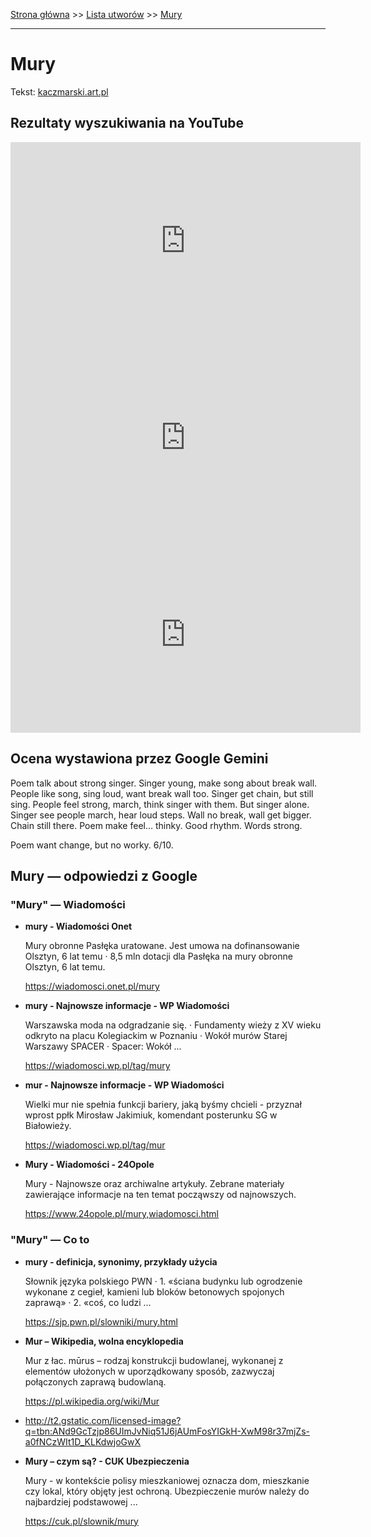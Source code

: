 [Strona główna](../index.md) >> [Lista utworów](../list.md) >> [Mury](296.md)

---

# Mury

Tekst: [kaczmarski.art.pl](https://www.kaczmarski.art.pl/tworczosc/wiersze/mury/)

## Rezultaty wyszukiwania na YouTube

<iframe width="560" height="315" src="https://www.youtube.com/embed/-YGS9vhmFS0?si=IdontcarewhotheIRSsendsImnotpayingtaxes" title="YouTube video player" frameborder="0" allow="accelerometer; autoplay; clipboard-write; encrypted-media; gyroscope; picture-in-picture; web-share" referrerpolicy="strict-origin-when-cross-origin" allowfullscreen></iframe>

<iframe width="560" height="315" src="https://www.youtube.com/embed/m5-8NNLipgM?si=IdontcarewhotheIRSsendsImnotpayingtaxes" title="YouTube video player" frameborder="0" allow="accelerometer; autoplay; clipboard-write; encrypted-media; gyroscope; picture-in-picture; web-share" referrerpolicy="strict-origin-when-cross-origin" allowfullscreen></iframe>

<iframe width="560" height="315" src="https://www.youtube.com/embed/XYqDloiL1xc?si=IdontcarewhotheIRSsendsImnotpayingtaxes" title="YouTube video player" frameborder="0" allow="accelerometer; autoplay; clipboard-write; encrypted-media; gyroscope; picture-in-picture; web-share" referrerpolicy="strict-origin-when-cross-origin" allowfullscreen></iframe>

## Ocena wystawiona przez Google Gemini

Poem talk about strong singer. Singer young, make song about break wall. People like song, sing loud, want break wall too. Singer get chain, but still sing. People feel strong, march, think singer with them. But singer alone. Singer see people march, hear loud steps. Wall no break, wall get bigger. Chain still there. Poem make feel… thinky. Good rhythm. Words strong.

Poem want change, but no worky. 6/10.


## Mury — odpowiedzi z Google

### "Mury" — Wiadomości

- **mury - Wiadomości Onet**

    Mury obronne Pasłęka uratowane. Jest umowa na dofinansowanie Olsztyn, 6 lat temu · 8,5 mln dotacji dla Pasłęka na mury obronne Olsztyn, 6 lat temu. 

   <https://wiadomosci.onet.pl/mury>
- **mury - Najnowsze informacje - WP Wiadomości**

    Warszawska moda na odgradzanie się. · Fundamenty wieży z XV wieku odkryto na placu Kolegiackim w Poznaniu · Wokół murów Starej Warszawy SPACER · Spacer: Wokół ... 

   <https://wiadomosci.wp.pl/tag/mury>
- **mur - Najnowsze informacje - WP Wiadomości**

    Wielki mur nie spełnia funkcji bariery, jaką byśmy chcieli - przyznał wprost ppłk Mirosław Jakimiuk, komendant posterunku SG w Białowieży. 

   <https://wiadomosci.wp.pl/tag/mur>
- **Mury - Wiadomości - 24Opole**

    Mury - Najnowsze oraz archiwalne artykuły. Zebrane materiały zawierające informacje na ten temat począwszy od najnowszych. 

   <https://www.24opole.pl/mury,wiadomosci.html>

### "Mury" — Co to

- **mury - definicja, synonimy, przykłady użycia**

    Słownik języka polskiego PWN · 1. «ściana budynku lub ogrodzenie wykonane z cegieł, kamieni lub bloków betonowych spojonych zaprawą» · 2. «coś, co ludzi ... 

   <https://sjp.pwn.pl/slowniki/mury.html>
- **Mur – Wikipedia, wolna encyklopedia**

    Mur z łac. mūrus – rodzaj konstrukcji budowlanej, wykonanej z elementów ułożonych w uporządkowany sposób, zazwyczaj połączonych zaprawą budowlaną. 

   <https://pl.wikipedia.org/wiki/Mur>
- <http://t2.gstatic.com/licensed-image?q=tbn:ANd9GcTzjp86UImJvNiq51J6jAUmFosYIGkH-XwM98r37mjZs-a0fNCzWIt1D_KLKdwjoGwX>
- **Mury – czym są? - CUK Ubezpieczenia**

    Mury - w kontekście polisy mieszkaniowej oznacza dom, mieszkanie czy lokal, który objęty jest ochroną. Ubezpieczenie murów należy do najbardziej podstawowej ... 

   <https://cuk.pl/slownik/mury>


